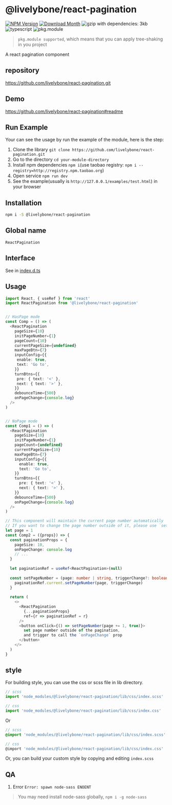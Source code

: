 # @livelybone/react-pagination
[![NPM Version](http://img.shields.io/npm/v/@livelybone/react-pagination.svg?style=flat-square)](https://www.npmjs.com/package/@livelybone/react-pagination)
[![Download Month](http://img.shields.io/npm/dm/@livelybone/react-pagination.svg?style=flat-square)](https://www.npmjs.com/package/@livelybone/react-pagination)
![gzip with dependencies: 3kb](https://img.shields.io/badge/gzip--with--dependencies-3kb-brightgreen.svg "gzip with dependencies: 3kb")
![typescript](https://img.shields.io/badge/typescript-supported-blue.svg "typescript")
![pkg.module](https://img.shields.io/badge/pkg.module-supported-blue.svg "pkg.module")

> `pkg.module supported`, which means that you can apply tree-shaking in you project

A react pagination component

## repository
https://github.com/livelybone/react-pagination.git

## Demo
https://github.com/livelybone/react-pagination#readme

## Run Example
Your can see the usage by run the example of the module, here is the step:

1. Clone the library `git clone https://github.com/livelybone/react-pagination.git`
2. Go to the directory `cd your-module-directory`
3. Install npm dependencies `npm i`(use taobao registry: `npm i --registry=http://registry.npm.taobao.org`)
4. Open service `npm run dev`
5. See the example(usually is `http://127.0.0.1/examples/test.html`) in your browser

## Installation
```bash
npm i -S @livelybone/react-pagination
```

## Global name
`ReactPagination`

## Interface
See in [index.d.ts](./index.d.ts)

## Usage
```typescript jsx
import React, { useRef } from 'react'
import ReactPagination from '@livelybone/react-pagination'


// HasPage mode
const Comp = () => (
  <ReactPagination
    pageSize={10}
    initPageNumber={1}
    pageCount={10}
    currentPageSize={undefined}
    maxPageBtn={7}
    inputConfig={{
     enable: true,
     text: 'Go to',
    }}
    turnBtns={{
     pre: { text: '<' },
     next: { text: '>' },
    }}
    debounceTime={500}
    onPageChange={console.log}
  />
)


// NoPage mode
const Comp1 = () => (
  <ReactPagination
    pageSize={10}
    initPageNumber={1}
    pageCount={undefined}
    currentPageSize={10}
    maxPageBtn={7}
    inputConfig={{
      enable: true,
      text: 'Go to',
    }}
    turnBtns={{
      pre: { text: '<' },
      next: { text: '>' },
    }}
    debounceTime={500}
    onPageChange={console.log}
  />
)

// This component will maintain the current page number automatically
// If you want to change the page number outside of it, please use `setPageNumber` method:
let page = 1
const Comp2 = ({props}) => {
  const paginationProps = {
    pageSize: 10,
    onPageChange: console.log
    // ...
  }
  
  let paginationRef = useRef<ReactPagination>(null)
 
  const setPageNumber = (page: number | string, triggerChange?: boolean) => {
    paginationRef.current.setPageNumber(page, triggerChange)
  }
  
  return (
    <>
      <ReactPagination
        {...paginationProps}
        ref={r => paginationRef = r}
      />
      <button onClick={() => setPageNumber(page += 1, true)}>
        set page number outside of the pagination, 
        and trigger to call the `onPageChange` prop
      </button>
    </>
  )
}
```

## style
For building style, you can use the css or scss file in lib directory.
```js
// scss
import 'node_modules/@livelybone/react-pagination/lib/css/index.scss'

// css
import 'node_modules/@livelybone/react-pagination/lib/css/index.css'
```
Or
```scss
// scss
@import 'node_modules/@livelybone/react-pagination/lib/css/index.scss'

// css
@import 'node_modules/@livelybone/react-pagination/lib/css/index.css'
```

Or, you can build your custom style by copying and editing `index.scss`

## QA

1. Error `Error: spawn node-sass ENOENT`

> You may need install node-sass globally, `npm i -g node-sass`
